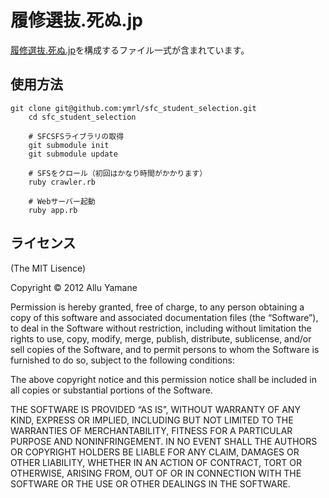 履修選抜.死ぬ.jp
====================
[履修選抜.死ぬ.jp](http://xn--8uqs71aoyeyq7c.xn--s9j219o.jp/)を構成するファイル一式が含まれています。


使用方法
--------

    git clone git@github.com:ymrl/sfc_student_selection.git
		cd sfc_student_selection

		# SFCSFSライブラリの取得
		git submodule init
		git submodule update

		# SFSをクロール（初回はかなり時間がかかります）
		ruby crawler.rb

		# Webサーバー起動
		ruby app.rb

ライセンス
--------

(The MIT Lisence)

Copyright © 2012 Allu Yamane

Permission is hereby granted, free of charge, to any person obtaining a copy of this software and associated documentation files (the “Software”), to deal in the Software without restriction, including without limitation the rights to use, copy, modify, merge, publish, distribute, sublicense, and/or sell copies of the Software, and to permit persons to whom the Software is furnished to do so, subject to the following conditions:

The above copyright notice and this permission notice shall be included in all copies or substantial portions of the Software.

THE SOFTWARE IS PROVIDED “AS IS”, WITHOUT WARRANTY OF ANY KIND, EXPRESS OR IMPLIED, INCLUDING BUT NOT LIMITED TO THE WARRANTIES OF MERCHANTABILITY, FITNESS FOR A PARTICULAR PURPOSE AND NONINFRINGEMENT. IN NO EVENT SHALL THE AUTHORS OR COPYRIGHT HOLDERS BE LIABLE FOR ANY CLAIM, DAMAGES OR OTHER LIABILITY, WHETHER IN AN ACTION OF CONTRACT, TORT OR OTHERWISE, ARISING FROM, OUT OF OR IN CONNECTION WITH THE SOFTWARE OR THE USE OR OTHER DEALINGS IN THE SOFTWARE.


